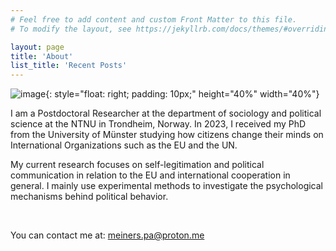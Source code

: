 ```yaml
---
# Feel free to add content and custom Front Matter to this file.
# To modify the layout, see https://jekyllrb.com/docs/themes/#overriding-theme-defaults

layout: page
title: 'About'
list_title: 'Recent Posts'
---
```


![image](/assets/Headshot_Meiners.png){: style="float: right; padding: 10px;"  height="40%" width="40%"}

I am a Postdoctoral Researcher at the department of sociology and political science at the NTNU in Trondheim, Norway. 
In 2023, I received my PhD from the University of Münster studying how citizens change their minds on International Organizations such as the EU and the UN.
              
My current research focuses on self-legitimation and political communication in relation to the EU and international cooperation in general.
I mainly use experimental methods to investigate the psychological mechanisms behind political behavior.


<br/>

You can contact me at: meiners.pa@proton.me



<br/>
